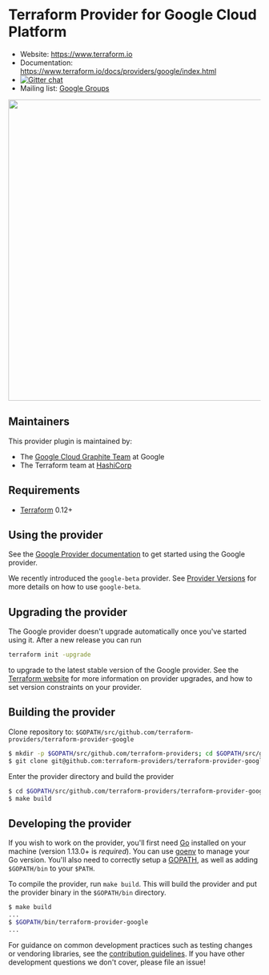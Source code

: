 Terraform Provider for Google Cloud Platform
==================

- Website: https://www.terraform.io
- Documentation: https://www.terraform.io/docs/providers/google/index.html
- [![Gitter chat](https://badges.gitter.im/hashicorp-terraform/Lobby.png)](https://gitter.im/hashicorp-terraform/Lobby)
- Mailing list: [Google Groups](http://groups.google.com/group/terraform-tool)
<img src="https://cdn.rawgit.com/hashicorp/terraform-website/master/content/source/assets/images/logo-hashicorp.svg" width="600px">

Maintainers
-----------

This provider plugin is maintained by:

* The [Google Cloud Graphite Team](https://cloudplatform.googleblog.com/2017/03/partnering-on-open-source-Google-and-HashiCorp-engineers-on-managing-GCP-infrastructure.html) at Google
* The Terraform team at [HashiCorp](https://www.hashicorp.com/)

Requirements
------------

- [Terraform](https://www.terraform.io/downloads.html) 0.12+


Using the provider
----------------------

See the [Google Provider documentation](https://www.terraform.io/docs/providers/google/index.html) to get started using the
Google provider.

We recently introduced the `google-beta` provider. See [Provider Versions](https://www.terraform.io/docs/providers/google/provider_versions.html)
for more details on how to use `google-beta`.

Upgrading the provider
----------------------

The Google provider doesn't upgrade automatically once you've started using it. After a new release you can run 

```bash
terraform init -upgrade
```

to upgrade to the latest stable version of the Google provider. See the [Terraform website](https://www.terraform.io/docs/configuration/providers.html#provider-versions)
for more information on provider upgrades, and how to set version constraints on your provider.

Building the provider
---------------------

Clone repository to: `$GOPATH/src/github.com/terraform-providers/terraform-provider-google`

```sh
$ mkdir -p $GOPATH/src/github.com/terraform-providers; cd $GOPATH/src/github.com/terraform-providers
$ git clone git@github.com:terraform-providers/terraform-provider-google
```

Enter the provider directory and build the provider

```sh
$ cd $GOPATH/src/github.com/terraform-providers/terraform-provider-google
$ make build
```

Developing the provider
---------------------------

If you wish to work on the provider, you'll first need [Go](http://www.golang.org)
installed on your machine (version 1.13.0+ is *required*). You can use [goenv](https://github.com/syndbg/goenv)
to manage your Go version. You'll also need to correctly setup a [GOPATH](http://golang.org/doc/code.html#GOPATH),
as well as adding `$GOPATH/bin` to your `$PATH`.

To compile the provider, run `make build`.
This will build the provider and put the provider binary in the `$GOPATH/bin`
directory.

```sh
$ make build
...
$ $GOPATH/bin/terraform-provider-google
...
```

For guidance on common development practices such as testing changes or
vendoring libraries, see the [contribution guidelines](https://github.com/terraform-providers/terraform-provider-google/blob/master/.github/CONTRIBUTING.md).
If you have other development questions we don't cover, please file an issue!
